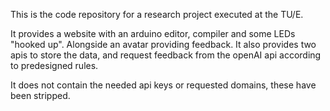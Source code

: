 This is the code repository for a research project executed at the TU/E.

It provides a website with an arduino editor, compiler and some LEDs "hooked up". Alongside an avatar providing feedback. 
It also provides two apis to store the data, and request feedback from the openAI api according to predesigned rules.

It does not contain the needed api keys or requested domains, these have been stripped.